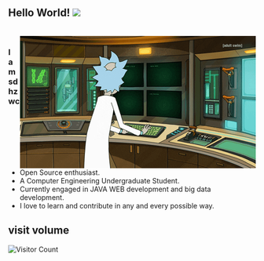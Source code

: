 ## Hello World! <img src="https://raw.githubusercontent.com/iampavangandhi/iampavangandhi/master/gifs/Hi.gif" width="30px"></h2>

<br />
<img align="right" alt="GIF" src="https://github.com/sdhzwc/sdhzwc/blob/main/rick.gif" />

### I am sdhzwc
- Open Source enthusiast.
- A Computer Engineering Undergraduate Student. 
- Currently engaged in JAVA WEB development and big data development.
- I love to learn and contribute in any and every possible way.

## visit volume
![Visitor Count](https://profile-counter.glitch.me/sdhzwc/count.svg)
